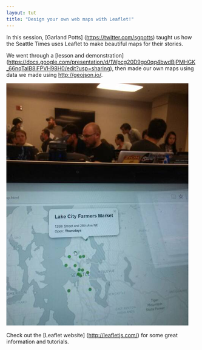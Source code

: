 ```yaml
---
layout: tut
title: "Design your own web maps with Leaflet!"
---
```


In this session, [Garland Potts] (https://twitter.com/sgpotts) taught us how the Seattle Times uses Leaflet to make beautiful maps for their stories.

We went through a [lesson and demonstration] (https://docs.google.com/presentation/d/1Wpcg20D9go0qq4bwdBjPMHGK_66nqTaIB8iFPVH98H0/edit?usp=sharing), then made our own maps using data we made using http://geojson.io/.

![leaflet map](/img/tut_leaflet.jpg)

Check out the [Leaflet website] (http://leafletjs.com/) for some great information and tutorials.
